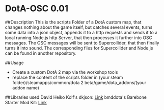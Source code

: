 # DotA-OSC 0.01
##Description
This is the scripts Folder of a DotA custom map, that changes nothing about the game itself, but catches several events, turns some data into a json object, appends it to a http requests 
and sends it to a local running Node.js http Server, that then processes it further into OSC messages. 
The OSC messages will be sent to Supercollider, that then finally turns it into sound. The corresponding files for Supercollider and Node.js can be found in another repository.

##Usage
- Create a custom DotA 2 map via the workshop tools
- replace the content of the scripts folder in (your steam folder)/steamapps/common/dota 2 beta/game/dota_addons/(your addon name)


##Libraries used
David Heiko Kolf's dkjson: [Link](http://dkolf.de/src/dkjson-lua.fsl/home)
bmddota's Barebone Starter Mod Kit: [Link](https://github.com/bmddota/barebones)